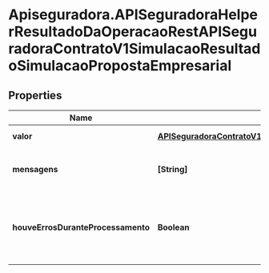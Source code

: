 # Apiseguradora.APISeguradoraHelperResultadoDaOperacaoRestAPISeguradoraContratoV1SimulacaoResultadoSimulacaoPropostaEmpresarial

## Properties
Name | Type | Description | Notes
------------ | ------------- | ------------- | -------------
**valor** | [**APISeguradoraContratoV1SimulacaoResultadoSimulacaoPropostaEmpresarial**](APISeguradoraContratoV1SimulacaoResultadoSimulacaoPropostaEmpresarial.md) | Valor da Operação | [optional] 
**mensagens** | **[String]** | Mensagens de contexto da operação | [optional] 
**houveErrosDuranteProcessamento** | **Boolean** | Indicador se a operação foi concluída com sucesso | [optional] 


